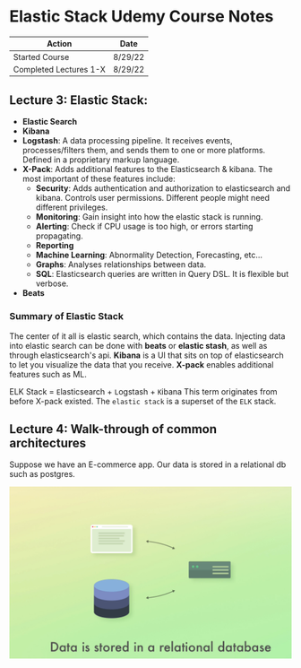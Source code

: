 # Elastic Stack Udemy Course Notes

| Action                 | Date    |
| ---------------------- | ------- |
| Started Course         | 8/29/22 |
| Completed Lectures 1-X | 8/29/22 |

## Lecture 3: Elastic Stack:

-   **Elastic Search**
-   **Kibana**
-   **Logstash**: A data processing pipeline. It receives events, processes/filters them, and sends them to one or more platforms. Defined in a proprietary markup language.
-   **X-Pack**: Adds additional features to the Elasticsearch & kibana. The most important of these features include:
    -   **Security**: Adds authentication and authorization to elasticsearch and kibana. Controls user permissions. Different people might need different privileges.
    -   **Monitoring**: Gain insight into how the elastic stack is running.
    -   **Alerting**: Check if CPU usage is too high, or errors starting propagating.
    -   **Reporting**
    -   **Machine Learning**: Abnormality Detection, Forecasting, etc...
    -   **Graphs**: Analyses relationships between data.
    -   **SQL**: Elasticsearch queries are written in Query DSL. It is flexible but verbose.
-   **Beats**

### Summary of Elastic Stack

The center of it all is elastic search, which contains the data. Injecting data into elastic search can be done with **beats** or **elastic stash**, as well as through elasticsearch's api. **Kibana** is a UI that sits on top of elasticsearch to let you visualize the data that you receive. **X-pack** enables additional features such as ML.

ELK Stack = `E`lasticsearch + `L`ogstash + `K`ibana
This term originates from before X-pack existed. The `elastic stack` is a superset of the `ELK` stack.

## Lecture 4: Walk-through of common architectures

Suppose we have an E-commerce app.  Our data is stored in a relational db such as postgres.

![hi](./course-diagrams/asdasd.png)
